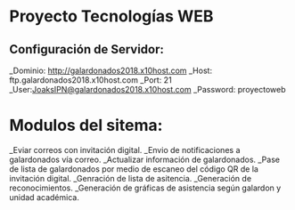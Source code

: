 # Proyecto Tecnologías WEB
## Configuración de Servidor:
_Dominio: http://galardonados2018.x10host.com
_Host: ftp.galardonados2018.x10host.com
_Port: 21
_User:JoaksIPN@galardonados2018.x10host.com
_Password: proyectoweb
# Modulos del sitema:
_Eviar correos con invitación digital.
_Envio de notificaciones a galardonados vía correo.
_Actualizar información de galardonados.
_Pase de lista de galardonados por medio de escaneo del código QR de la invitación digital.
_Genración de lista de asitencia.
_Generación de reconocimientos.
_Generación de gráficas de asistencia según galardon y unidad académica. 


